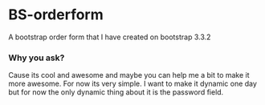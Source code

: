 # BS-orderform
A bootstrap order form that I have created on bootstrap 3.3.2

<h3>Why you ask?</h3> 
Cause its cool and awesome and maybe you can help me a bit to make it more awesome. For now its very simple. I want to make it dynamic one day but for now the only dynamic thing about it is the password field. 


